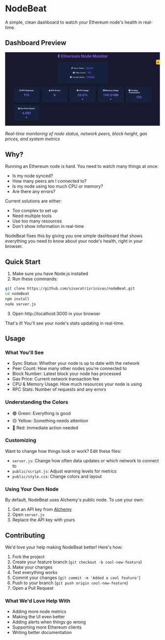 # NodeBeat

A simple, clean dashboard to watch your Ethereum node's health in real-time.

## Dashboard Preview
![NodeBeat Dashboard](assets/dashboard.png)

*Real-time monitoring of node status, network peers, block height, gas prices, and system metrics*

## Why?

Running an Ethereum node is hard. You need to watch many things at once:
- Is my node synced?
- How many peers am I connected to?
- Is my node using too much CPU or memory?
- Are there any errors?

Current solutions are either:
- Too complex to set up
- Need multiple tools
- Use too many resources
- Don't show information in real-time

NodeBeat fixes this by giving you one simple dashboard that shows everything you need to know about your node's health, right in your browser.

## Quick Start

1. Make sure you have Node.js installed
2. Run these commands:
```bash
git clone https://github.com/sivaratrisrinivas/nodeBeat.git
cd nodeBeat
npm install
node server.js
```
3. Open http://localhost:3000 in your browser

That's it! You'll see your node's stats updating in real-time.

## Usage

### What You'll See
- Sync Status: Whether your node is up to date with the network
- Peer Count: How many other nodes you're connected to
- Block Number: Latest block your node has processed
- Gas Price: Current network transaction fee
- CPU & Memory Usage: How much resources your node is using
- RPC Stats: Number of requests and any errors

### Understanding the Colors
- 🟢 Green: Everything is good
- 🟡 Yellow: Something needs attention
- 🔴 Red: Immediate action needed

### Customizing
Want to change how things look or work? Edit these files:
- `server.js`: Change how often data updates or which network to connect to
- `public/script.js`: Adjust warning levels for metrics
- `public/style.css`: Change colors and layout

### Using Your Own Node
By default, NodeBeat uses Alchemy's public node. To use your own:
1. Get an API key from [Alchemy](https://www.alchemy.com/)
2. Open `server.js`
3. Replace the API key with yours

## Contributing

We'd love your help making NodeBeat better! Here's how:

1. Fork the project
2. Create your feature branch (`git checkout -b cool-new-feature`)
3. Make your changes
4. Test everything works
5. Commit your changes (`git commit -m 'Added a cool feature'`)
6. Push to your branch (`git push origin cool-new-feature`)
7. Open a Pull Request

### What We'd Love Help With
- Adding more node metrics
- Making the UI even better
- Adding alerts when things go wrong
- Supporting more Ethereum clients
- Writing better documentation
